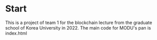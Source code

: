 # Start
This is a project of team 1 for the blockchain lecture from the graduate school of Korea University in 2022.
The main code for MODU's pan is index.html
